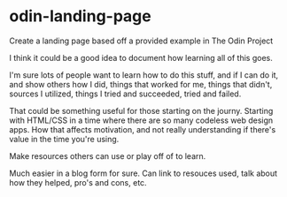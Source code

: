 # odin-landing-page
Create a landing page based off a provided example in The Odin Project

I think it could be a good idea to document how learning all of this goes.

I'm sure lots of people want to learn how to do this stuff, and if I can do it, and show others how I did, things that worked for me, things that didn't, sources I utilized, things I tried and succeeded, tried and failed.

That could be something useful for those starting on the journy.  Starting with HTML/CSS in a time where there are so many codeless web design apps.  How that affects motivation, and not really understanding if there's value in the time you're using.

Make resources others can use or play off of to learn.

Much easier in a blog form for sure.  Can link to resouces used, talk about how they helped, pro's and cons, etc.


